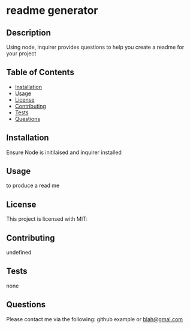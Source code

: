 
# readme generator

## Description 
Using node, inquirer provides questions to help you create a readme for your project

## Table of Contents

* [Installation](#installation)
* [Usage](#usage)
* [License](#license)
* [Contributing](#contributing)
* [Tests](#tests)
* [Questions](#questions)

## Installation
Ensure Node is initilaised and inquirer installed

## Usage
to produce a read me

## License
This project is licensed with MIT: 

## Contributing
undefined

## Tests
none

## Questions
Please contact me via the following: github example or blah@gmal.com 
